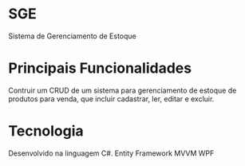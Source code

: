 # SGE
Sistema de Gerenciamento de Estoque

# Principais Funcionalidades
Contruir um CRUD de um sistema para gerenciamento de estoque de produtos para venda, que incluir cadastrar, ler, editar e excluir.

# Tecnologia
Desenvolvido na linguagem C#.
Entity Framework
MVVM
WPF
